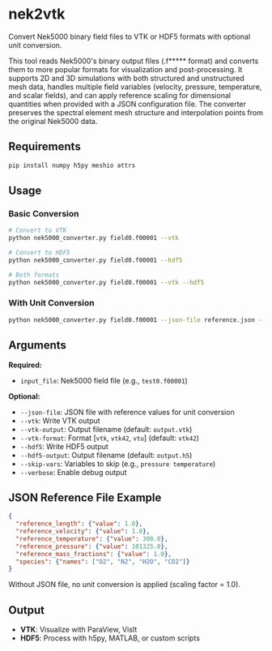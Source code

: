 # nek2vtk

Convert Nek5000 binary field files to VTK or HDF5 formats with optional unit conversion.

This tool reads Nek5000's binary output files (.f***** format) and converts them to more popular formats for visualization and post-processing. It supports 2D and 3D simulations with both structured and unstructured mesh data, handles multiple field variables (velocity, pressure, temperature, and scalar fields), and can apply reference scaling for dimensional quantities when provided with a JSON configuration file. The converter preserves the spectral element mesh structure and interpolation points from the original Nek5000 data.

## Requirements

```bash
pip install numpy h5py meshio attrs
```

## Usage

### Basic Conversion

```bash
# Convert to VTK
python nek5000_converter.py field0.f00001 --vtk

# Convert to HDF5
python nek5000_converter.py field0.f00001 --hdf5

# Both formats
python nek5000_converter.py field0.f00001 --vtk --hdf5
```

### With Unit Conversion

```bash
python nek5000_converter.py field0.f00001 --json-file reference.json --vtk
```

## Arguments

**Required:**
- `input_file`: Nek5000 field file (e.g., `test0.f00001`)

**Optional:**
- `--json-file`: JSON file with reference values for unit conversion
- `--vtk`: Write VTK output
- `--vtk-output`: Output filename (default: `output.vtk`)
- `--vtk-format`: Format [`vtk`, `vtk42`, `vtu`] (default: `vtk42`)
- `--hdf5`: Write HDF5 output
- `--hdf5-output`: Output filename (default: `output.h5`)
- `--skip-vars`: Variables to skip (e.g., `pressure temperature`)
- `--verbose`: Enable debug output

## JSON Reference File Example

```json
{
  "reference_length": {"value": 1.0},
  "reference_velocity": {"value": 1.0},
  "reference_temperature": {"value": 300.0},
  "reference_pressure": {"value": 101325.0},
  "reference_mass_fractions": {"value": 1.0},
  "species": {"names": ["O2", "N2", "H2O", "CO2"]}
}
```

Without JSON file, no unit conversion is applied (scaling factor = 1.0).

## Output

- **VTK**: Visualize with ParaView, VisIt
- **HDF5**: Process with h5py, MATLAB, or custom scripts
